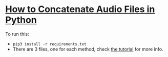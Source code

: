 # [How to Concatenate Audio Files in Python](https://www.thepythoncode.com/article/concatenate-audio-files-in-python)
To run this:
- `pip3 install -r requirements.txt`
- There are 3 files, one for each method, check [the tutorial](https://www.thepythoncode.com/article/concatenate-audio-files-in-python) for more info.